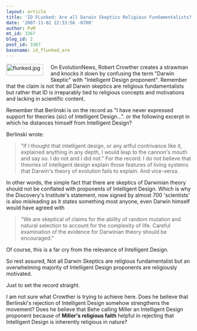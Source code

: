 ```yaml
---
layout: article
title: 'ID FLunked: Are all Darwin Skeptics Religious Fundamentalists?'
date: '2007-11-02 22:33:56 -0700'
author: PvM
mt_id: 3367
blog_id: 2
post_id: 3367
basename: id_flunked_are
---
```

[<img src="http://pandasthumb.org/assets_c/2007/10/flunked-thumb-100x31.jpg" alt="flunked.jpg" width="100" height="31" style="float: left; margin: 0 20px 20px 0;" class="mt-image-left" />](http://pandasthumb.org/archives/flunked9.html)On EvolutionNews, Robert Crowther creates a strawman and knocks it down by confusing the term "Darwin Skeptic" with "Intelligent Design proponent". Remember that the claim is not that all Darwin skeptics are religious fundamentalists but rather that ID is irreparably tied to religious concepts and motivations and lacking in scientific content.

Remember that Berlinski is on the record as "I have never expressed support for theories (sic) of Intelligent Design...".  or the following excerpt in which he distances himself from Intelligent Design?

Berlinski wrote:

> "If I thought that intelligent design, or any artful contrivance like it, explained anything in any depth, I would leap to the cannon's mouth and say so. I do not and I did not." For the record: I do not believe that theories of intelligent design explain those features of living systems that Darwin's theory of evolution fails to explain. And vice-versa.

In other words, the simple fact that there are skeptics of Darwinian theory should not be conflated with proponents of Intelligent Design. Which is why the Discovery's Institute's statement, now signed by almost 700 'scientists' is also misleading as it states something most anyone, even Darwin himself would have agreed with

> "We are skeptical of claims for the ability of random mutation and natural selection to account for the complexity of life. Careful examination of the evidence for Darwinian theory should be encouraged."

Of course, this is a far cry from the relevance of Intelligent Design.

So rest assured, Not all Darwin Skeptics are religious fundamentalist but an overwhelming majority of Intelligent Design proponents are religiously motivated.

Just to set the record straight.

I am not sure what Crowther is trying to achieve here. Does he believe that Berlinski's rejection of Intelligent Design somehow strengthens the movement? Does he believe that Behe calling Miller an Intelligent Design proponent because of **Miller's religious faith** helpful in rejecting that Intelligent Design is inherently religious in nature?
